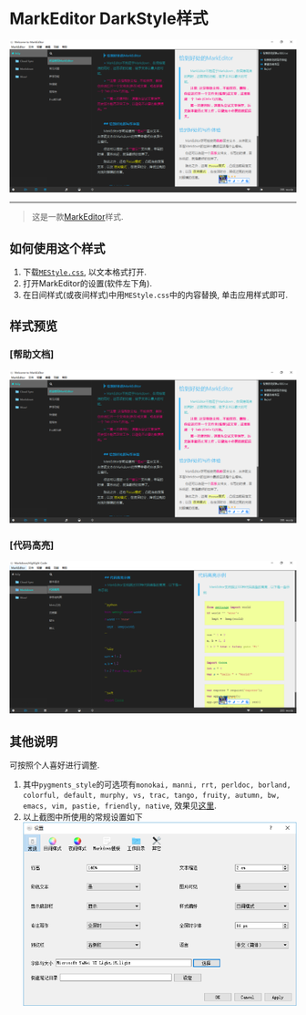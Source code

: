 # MarkEditor DarkStyle样式

![](./MEwelcome.png)
- - - - -

> 这是一款[MarkEditor](http://zrey.com/app/markeditor)样式.

## 如何使用这个样式

1. 下载[`MEStyle.css`](https://raw.githubusercontent.com/halois/MarkEditor-Theme-DarkStyle/master/MEStyle.css), 以文本格式打开.
2. 打开MarkEditor的设置(软件左下角).
3. 在日间样式(或夜间样式)中用`MEStyle.css`中的内容替换, 单击应用样式即可.

## 样式预览
### [帮助文档]
![](./MEwelcome.png)
### [代码高亮]
![](./MEhighlight.png)


## 其他说明
可按照个人喜好进行调整.

1. 其中`pygments_style`的可选项有`monokai, manni, rrt, perldoc, borland, colorful, default, murphy, vs, trac, tango, fruity, autumn, bw, emacs, vim, pastie, friendly, native`, 效果见[这里](https://havee.me/internet/2013-08/support-pygments-in-jekyll.html).
2. 以上截图中所使用的常规设置如下
![](./MEsetting.png)

